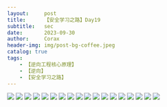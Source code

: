 ```yaml
---
layout:     post
title:      【安全学习之路】Day19
subtitle:   sec
date:       2023-09-30
author:     Corax
header-img: img/post-bg-coffee.jpeg
catalog: true
tags:
    - 【逆向工程核心原理】
    - 【逆向】
    - 【安全学习之路】
---
```


![](https://typora-1321221957.cos.ap-shanghai.myqcloud.com/image1/202311021051111.png)
![](https://typora-1321221957.cos.ap-shanghai.myqcloud.com/image1/202311021051112.png)
![](https://typora-1321221957.cos.ap-shanghai.myqcloud.com/image1/202311021051113.png)
![](https://typora-1321221957.cos.ap-shanghai.myqcloud.com/image1/202311021051114.png)
![](https://typora-1321221957.cos.ap-shanghai.myqcloud.com/image1/202311021051115.png)
![](https://typora-1321221957.cos.ap-shanghai.myqcloud.com/image1/202311021051117.png)
![](https://typora-1321221957.cos.ap-shanghai.myqcloud.com/image1/202311021051118.png)
![](https://typora-1321221957.cos.ap-shanghai.myqcloud.com/image1/202311021051119.png)
![](https://typora-1321221957.cos.ap-shanghai.myqcloud.com/image1/202311021051120.png)
![](https://typora-1321221957.cos.ap-shanghai.myqcloud.com/image1/202311021051121.png)
![](https://typora-1321221957.cos.ap-shanghai.myqcloud.com/image1/202311021051122.png)
![](https://typora-1321221957.cos.ap-shanghai.myqcloud.com/image1/202311021051123.png)
![](https://typora-1321221957.cos.ap-shanghai.myqcloud.com/image1/202311021051124.png)
![](https://typora-1321221957.cos.ap-shanghai.myqcloud.com/image1/202311021051125.png)
![](https://typora-1321221957.cos.ap-shanghai.myqcloud.com/image1/202311021051126.png)
![](https://typora-1321221957.cos.ap-shanghai.myqcloud.com/image1/202311021051127.png)
![](https://typora-1321221957.cos.ap-shanghai.myqcloud.com/image1/202311021051128.png)
![](https://typora-1321221957.cos.ap-shanghai.myqcloud.com/image1/202311021051129.png)
